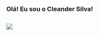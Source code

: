 ### Olá! Eu sou o Cleander Silva!
##

<div>
  <a href="https://www.linkedin.com/in/cleander-silva-b31833191/" target="_blank"><img src="https://img.shields.io/badge/LinkedIn-0077B5?style=for-the-badge&logo=linkedin&logoColor=white" target="_blank"></a>
  </a> 
</div>
